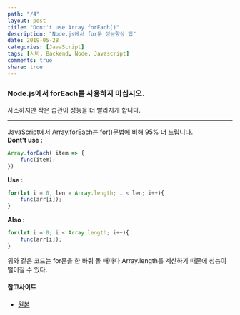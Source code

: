 ```yaml
---
path: "/4"
layout: post
title: "Dont't use Array.forEach()"
description: "Node.js에서 for문 성능향상 팁"
date: 2019-05-28
categories: [JavaScript]
tags: [서버, Backend, Node, Javascript]
comments: true
share: true
---
```



### Node.js에서 forEach를 사용하지 마십시오.  
사소하지만 작은 습관이 성능을 더 빨라지게 합니다.

---

JavaScript에서 Array.forEach는 for()문법에 비해 95% 더 느립니다.  
**Dont't use :**
```javascript
Array.forEach( item => {
    func(item);
})
```
**Use :**
```javascript
for(let i = 0, len = Array.length; i < len; i++){   
    func(arr[i]);
}
```

**Also :** 
```javascript
for(let i = 0; i < Array.length; i++){   
    func(arr[i]);
}
```
위와 같은 코드는 for문을 한 바퀴 돌 때마다 Array.length를 계산하기 때문에 성능이 떨어질 수 있다.

#### 참고사이트
* [원본](https://coderwall.com/p/kvzbpa/don-t-use-array-foreach-use-for-instead)


